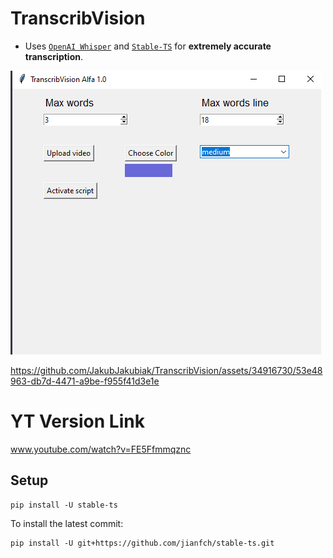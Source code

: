 # TranscribVision

- Uses [`OpenAI Whisper`](https://openai.com/research/whisper) and [`Stable-TS`](https://github.com/jianfch/stable-ts) for **extremely accurate transcription**.


![photo](https://raw.githubusercontent.com/JakubJakubiak/TranscribVision/main/images/Screen.png?token=GHSAT0AAAAAACE7LG57O54RX6OJLZUJPQOYZHTGKPQ)

https://github.com/JakubJakubiak/TranscribVision/assets/34916730/53e48963-db7d-4471-a9be-f955f41d3e1e


# YT Version Link
www.youtube.com/watch?v=FE5Ffmmqznc
## Setup
```
pip install -U stable-ts
```

To install the latest commit:
```
pip install -U git+https://github.com/jianfch/stable-ts.git
```


